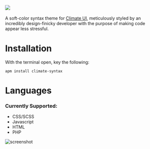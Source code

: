 ![](https://raw.githubusercontent.com/jmcalaway/atom-alphabet-syntax/master/climate-header.png)
---

A soft-color syntax theme for [Climate UI](https://github.com/jmcalaway/atom-alphabet-ui), meticulously styled by an incredibly design-finicky developer with the purpose of making code appear less stressful.

# Installation
With the terminal open, key the following:

```shell
apm install climate-syntax
```

# Languages
### Currently Supported:
* CSS/SCSS
* Javascript
* HTML
* PHP

![screenshot](screenshot-here.png)